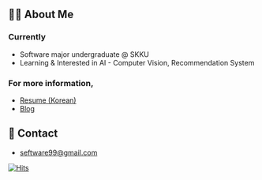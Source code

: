 ## 🙋‍♀️ About Me

### Currently
- Software major undergraduate @ SKKU
- Learning & Interested in AI - Computer Vision, Recommendation System


### For more information,
- <a href="https://say-young.notion.site/Resume-for-GitHub-df69fbfcd63849268896c74afe3ebc1f">Resume (Korean)</a>
- <a href="https://velog.io/@dd9s2">Blog</a>


## 👀 Contact
- seftware99@gmail.com



[![Hits](https://hits.seeyoufarm.com/api/count/incr/badge.svg?url=https%3A%2F%2Fgithub.com%2FSeyoung9304&count_bg=%23CDEA91&title_bg=%23555555&icon=&icon_color=%23E7E7E7&title=hits&edge_flat=false)](https://hits.seeyoufarm.com)
